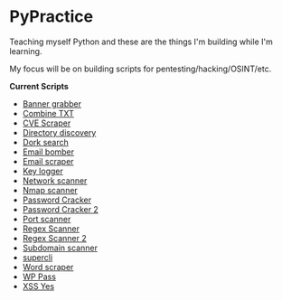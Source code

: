 # PyPractice
Teaching myself Python and these are the things I'm building while I'm learning.

My focus will be on building scripts for pentesting/hacking/OSINT/etc.

**Current Scripts**

*   [Banner grabber](https://github.com/robertdevore/pypractice/tree/main/banner-grabber)
*   [Combine TXT](https://github.com/robertdevore/pypractice/tree/main/combine-txt)
*   [CVE Scraper](https://github.com/robertdevore/pypractice/tree/main/cve-scraper)
*   [Directory discovery](https://github.com/robertdevore/pypractice/tree/main/directory-discovery)
*   [Dork search](https://github.com/robertdevore/pypractice/tree/main/dork-search)
*   [Email bomber](https://github.com/robertdevore/pypractice/tree/main/email-bomber)
*   [Email scraper](https://github.com/robertdevore/pypractice/tree/main/email-scraper)
*   [Key logger](https://github.com/robertdevore/pypractice/tree/main/key-logger)
*   [Network scanner](https://github.com/robertdevore/pypractice/tree/main/network-scanner)
*   [Nmap scanner](https://github.com/robertdevore/pypractice/tree/main/nmap-scanner)
*   [Password Cracker](https://github.com/robertdevore/pypractice/tree/main/password-cracker)
*   [Password Cracker 2](https://github.com/robertdevore/pypractice/tree/main/password-cracker-2)
*   [Port scanner](https://github.com/robertdevore/pypractice/tree/main/port-scanner)
*   [Regex Scanner](https://github.com/robertdevore/pypractice/tree/main/regex-scanner)
*   [Regex Scanner 2](https://github.com/robertdevore/pypractice/tree/main/regex-scanner-2)
*   [Subdomain scanner](https://github.com/robertdevore/pypractice/tree/main/subdomain-scanner)
*   [supercli](https://github.com/robertdevore/pypractice/tree/main/supercli)
*   [Word scraper](https://github.com/robertdevore/pypractice/tree/main/word-scraper)
*   [WP Pass](https://github.com/robertdevore/pypractice/tree/main/wp-pass)
*   [XSS Yes](https://github.com/robertdevore/pypractice/tree/main/xss-yes)